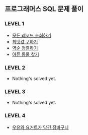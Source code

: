 ## 프로그래머스 SQL 문제 풀이

### LEVEL 1

-   [모든 레코드 조회하기](https://github.com/alstn2468/Programmers_SQL_Solving/blob/master/LEVEL_1/모든_레코드_조회하기.sql)
-   [최댓값 구하기](https://github.com/alstn2468/Programmers_SQL_Solving/blob/master/LEVEL_1/최댓값_구하기.sql)
-   [역순 정렬하기](https://github.com/alstn2468/Programmers_SQL_Solving/blob/master/LEVEL_1/역순_정렬하기.sql)
-   [아픈 동물 찾기](https://github.com/alstn2468/Programmers_SQL_Solving/blob/master/LEVEL_1/아픈_동물_찾기.sql)

### LEVEL 2

-   Nothing's solved yet.

### LEVEL 3

-   Nothing's solved yet.

### LEVEL 4

-   [우유와 요거트가 담긴 장바구니](https://github.com/alstn2468/Programmers_SQL_Solving/blob/master/LEVEL_4/우유와_요거트가_담긴_장바구니.sql)
